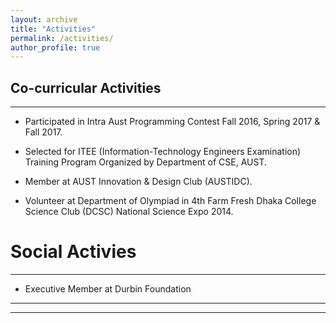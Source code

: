 ```yaml
---
layout: archive
title: "Activities"
permalink: /activities/
author_profile: true
---
```


## Co-curricular Activities
-----------
* Participated in Intra Aust Programming Contest Fall 2016, Spring 2017 & Fall
  2017.

* Selected for ITEE (Information-Technology Engineers Examination) Training
  Program Organized by Department of CSE, AUST.

* Member at AUST Innovation & Design Club (AUSTIDC).

* Volunteer at Department of Olympiad in 4th Farm Fresh Dhaka College Science
  Club (DCSC) National Science Expo 2014.


# Social Activies
-----------
* Executive Member at Durbin Foundation
-----------
 
----------- 